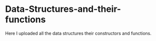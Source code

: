 # Data-Structures-and-their-functions
Here I uploaded all the data structures their constructors and functions.
